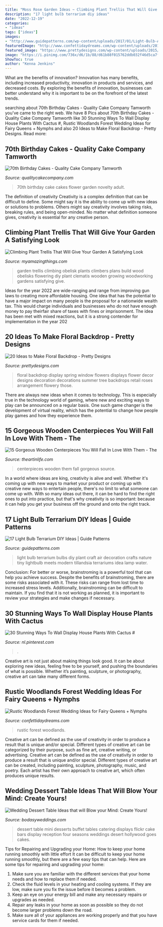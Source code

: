```yaml
---
title: "Moss Rose Garden Ideas ~ Climbing Plant Trellis That Will Give Your Garden A Satisfying Look"
description: "17 light bulb terrarium diy ideas"
date: "2022-12-19"
categories:
- "ideas"
tags: ["ideas"]
images:
- "http://www.guidepatterns.com/wp-content/uploads/2017/01/Light-Bulb-Air-Plant-Terrarium.jpg"
featuredImage: "http://www.confettidaydreams.com/wp-content/uploads/2018/02/Rustic-Woodlands-Wedding-Ideas-7-1.jpg"
featured_image: "https://www.prettydesigns.com/wp-content/uploads/2015/07/20-ideas-to-make-floral-backdrop8.jpg"
image: "https://i.pinimg.com/736x/d6/1b/88/d61b88f015762ddb032f46d5ca7f837c.jpg"
ShowToc: true
author: "Kenna Jenkins"
---
```



What are the benefits of innovation?
Innovation has many benefits, including increased productivity, innovation in products and services, and decreased costs. By exploring the benefits of innovation, businesses can better understand why it is important to be on the forefront of the latest trends.

	

		
searching about 70th Birthday Cakes - Quality Cake Company Tamworth you've came to the right web. We have 8 Pics about 70th Birthday Cakes - Quality Cake Company Tamworth like 30 Stunning Ways To Wall Display House Plants With Cactus #, Rustic Woodlands Forest Wedding Ideas for Fairy Queens + Nymphs and also 20 Ideas to Make Floral Backdrop - Pretty Designs. Read more:
		
    
## 70th Birthday Cakes - Quality Cake Company Tamworth

<img loading=lazy src="https://w2d8a5y9.stackpathcdn.com/wp-content/uploads/2019/12/garden-70-flower-bed-805x1030.jpg" onerror="this.onerror=null;this.src='https://tse2.mm.bing.net/th?id=OIP.DST5eKocRzZGESrliL1JZQHaJe&amp;pid=15.1';" alt="70th Birthday Cakes - Quality Cake Company Tamworth">

_Source: qualitycakecompany.com_

>70th birthday cake cakes flower garden novelty adult. 

	

The definition of creativity
Creativity is a complex definition that can be difficult to define. Some might say it is the ability to come up with new ideas or solutions to problems. Others might say creativity involves taking risks, breaking rules, and being open-minded. No matter what definition someone gives, creativity is essential for any creative person.

    
## Climbing Plant Trellis That Will Give Your Garden A Satisfying Look

<img loading=lazy src="http://myamazingthings.com/wp-content/uploads/2017/04/RX-DK-HTG21701_garden-obelisk_s3x4.jpg.rend_.hgtvcom.616.822.jpeg" onerror="this.onerror=null;this.src='https://tse1.mm.bing.net/th?id=OIP.4jq-qYw_OrCMCIjzj4BQrgHaJ4&amp;pid=15.1';" alt="Climbing Plant Trellis That Will Give Your Garden A Satisfying Look">

_Source: myamazingthings.com_

>garden trellis climbing obelisk plants climbers plans build wood obelisks flowering diy plant clematis wooden growing woodworking gardens satisfying give. 

	

Ideas for the year 2022 are wide-ranging and range from improving gun laws to creating more affordable housing. One idea that has the potential to have a major impact on many people is the proposal for a nationwide wealth tax. This would charge individuals and businesses who do not have enough money to pay theirfair share of taxes with fines or imprisonment. The idea has been met with mixed reactions, but it is a strong contender for implementation in the year 202
    
## 20 Ideas To Make Floral Backdrop - Pretty Designs

<img loading=lazy src="https://www.prettydesigns.com/wp-content/uploads/2015/07/20-ideas-to-make-floral-backdrop8.jpg" onerror="this.onerror=null;this.src='https://tse1.mm.bing.net/th?id=OIP.JEzpeY9e4OuUtpWpAP6CpAHaLH&amp;pid=15.1';" alt="20 Ideas to Make Floral Backdrop - Pretty Designs">

_Source: prettydesigns.com_

>floral backdrop display spring window flowers displays flower decor designs decoration decorations summer tree backdrops retail roses arrangement flowery those. 

	

There are always new ideas when it comes to technology. This is especially true in the technology world of gaming, where new and exciting ways to play can be announced on a regular basis. One such game changer is the development of virtual reality, which has the potential to change how people play games and how they experience them.

    
## 15 Gorgeous Wooden Centerpieces You Will Fall In Love With Them - The

<img loading=lazy src="http://theartinlife.com/wp-content/uploads/2017/04/Wooden-Centerpieces-5-The-ART-In-LIFE-.jpg" onerror="this.onerror=null;this.src='https://tse3.mm.bing.net/th?id=OIP.Y_yNPR8NSfdkGe-6pvfiLAHaLH&amp;pid=15.1';" alt="15 Gorgeous Wooden Centerpieces You Will Fall In Love With Them - The">

_Source: theartinlife.com_

>centerpieces wooden them fall gorgeous source. 

	

In a world where ideas are king, creativity is alive and well. Whether it's coming up with new ways to market your product or coming up with creative new ways to entertain people, there's no limit to what someone can come up with. With so many ideas out there, it can be hard to find the right ones to put into practice, but that's why creativity is so important: because it can help you get your business off the ground and onto the right track.

    
## 17 Light Bulb Terrarium DIY Ideas | Guide Patterns

<img loading=lazy src="http://www.guidepatterns.com/wp-content/uploads/2017/01/Light-Bulb-Air-Plant-Terrarium.jpg" onerror="this.onerror=null;this.src='https://tse1.mm.bing.net/th?id=OIP.4DoQGfzkLqwU6UoF1fUIEQHaLH&amp;pid=15.1';" alt="17 Light Bulb Terrarium DIY Ideas | Guide Patterns">

_Source: guidepatterns.com_

>light bulb terrarium bulbs diy plant craft air decoration crafts nature tiny lightbulb meets modern tillandsia terrariums idea lamp water. 

	

Conclusion: For better or worse, brainstroming is a powerful tool that can help you achieve success.
Despite the benefits of brainstroming, there are some risks associated with it. These risks can range from lost time to increased stress levels. Additionally, brainstroming can be difficult to maintain. If you find that it is not working as planned, it is important to review your strategies and make changes if necessary.

    
## 30 Stunning Ways To Wall Display House Plants With Cactus #

<img loading=lazy src="https://i.pinimg.com/736x/d6/1b/88/d61b88f015762ddb032f46d5ca7f837c.jpg" onerror="this.onerror=null;this.src='https://tse3.mm.bing.net/th?id=OIP.F1YXGIgfw3b9kU34jdXZdAHaKr&amp;pid=15.1';" alt="30 Stunning Ways To Wall Display House Plants With Cactus #">

_Source: nl.pinterest.com_

>. 

	

Creative art is not just about making things look good. It can be about exploring new ideas, feeling free to be yourself, and pushing the boundaries of what is possible. Whether it’s painting, sculpture, or photography, creative art can take many different forms.

    
## Rustic Woodlands Forest Wedding Ideas For Fairy Queens + Nymphs

<img loading=lazy src="http://www.confettidaydreams.com/wp-content/uploads/2018/02/Rustic-Woodlands-Wedding-Ideas-7-1.jpg" onerror="this.onerror=null;this.src='https://tse3.mm.bing.net/th?id=OIP.jA_JyXRmUB6KiiG-s-sawgHaLG&amp;pid=15.1';" alt="Rustic Woodlands Forest Wedding Ideas for Fairy Queens + Nymphs">

_Source: confettidaydreams.com_

>rustic forest woodlands. 

	

Creative art can be defined as the use of creativity in order to produce a result that is unique and/or special. Different types of creative art can be categorized by their purpose, such as fine art, creative writing, or advertising.
Creative art can be defined as the use of creativity in order to produce a result that is unique and/or special. Different types of creative art can be created, including painting, sculpture, photography, music, and poetry. Each artist has their own approach to creative art, which often produces unique results.

    
## Wedding Dessert Table Ideas That Will Blow Your Mind: Create Yours!

<img loading=lazy src="http://bodasyweddings.com/wp-content/uploads/2017/07/dessert-table-with-mini-desserts.jpg" onerror="this.onerror=null;this.src='https://tse4.mm.bing.net/th?id=OIP.qz-yyIoSK3VinUYA4WFPxwHaLH&amp;pid=15.1';" alt="Wedding Dessert Table Ideas that will Blow your Mind: Create Yours!">

_Source: bodasyweddings.com_

>dessert table mini desserts buffet tables catering displays flickr cake bars display reception four seasons weddings desert hollywood goes cakes. 

	

Tips for Repairing and Upgrading your Home: How to keep your home running smoothly with little effort
It can be difficult to keep your home running smoothly, but there are a few easy tips that can help. Here are some tips for repairing and upgrading your home:
1. Make sure you are familiar with the different services that your home needs and how to replace them if needed.
2. Check the fluid levels in your heating and cooling systems. If they are low, make sure you fix the issue before it becomes a problem.
3. Keep an eye on your energy bill and make any necessary repairs or upgrades as needed.
4. Repair any leaks in your home as soon as possible so they do not become larger problems down the road.
5. Make sure all of your appliances are working properly and that you have service cards for them if needed.

